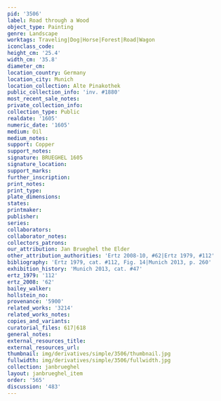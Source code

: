 ```yaml
---
pid: '3506'
label: Road through a Wood
object_type: Painting
genre: Landscape
worktags: Traveling|Dog|Horse|Forest|Road|Wagon
iconclass_code:
height_cm: '25.4'
width_cm: '35.8'
diameter_cm:
location_country: Germany
location_city: Munich
location_collection: Alte Pinakothek
public_collection_info: 'inv. #1880'
most_recent_sale_notes:
private_collection_info:
collection_type: Public
realdate: '1605'
numeric_date: '1605'
medium: Oil
medium_notes:
support: Copper
support_notes:
signature: BRUEGHEL 1605
signature_location:
support_marks:
further_inscription:
print_notes:
print_type:
plate_dimensions:
states:
printmaker:
publisher:
series:
collaborators:
collaborator_notes:
collectors_patrons:
our_attribution: Jan Brueghel the Elder
other_attribution_authorities: 'Ertz 2008-10, #62|Ertz 1979, #112'
bibliography: 'Ertz 1979, cat. #112, Fig. 14|Munich 2013, p. 260'
exhibition_history: 'Munich 2013, cat. #47'
ertz_1979: '112'
ertz_2008: '62'
bailey_walker:
hollstein_no:
provenance: '5900'
related_works: '3214'
related_works_notes:
copies_and_variants:
curatorial_files: 617|618
general_notes:
external_resources_title:
external_resources_url:
thumbnail: img/derivatives/simple/3506/thumbnail.jpg
fullwidth: img/derivatives/simple/3506/fullwidth.jpg
collection: janbrueghel
layout: janbrueghel_item
order: '565'
discussion: '483'
---
```


